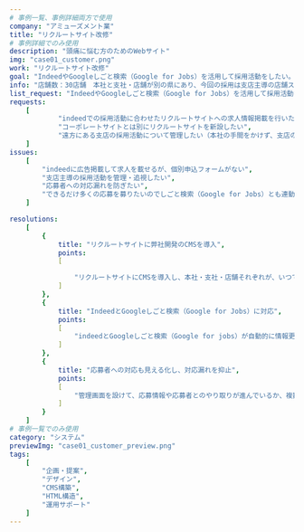 ```yaml
---
# 事例一覧、事例詳細両方で使用
company: "アミューズメント業"
title: "リクルートサイト改修"
# 事例詳細でのみ使用
description: "頭痛に悩む方のためのWebサイト"
img: "case01_customer.png"
work: "リクルートサイト改修"
goal: "IndeedやGoogleしごと検索（Google for Jobs）を活用して採用活動をしたい。"
info: "店舗数：30店舗　本社と支社・店舗が別の県にあり、今回の採用は支店主導の店舗スタッフ採用が対象"
list_request: "IndeedやGoogleしごと検索（Google for Jobs）を活用して採用活動をしたい。"
requests: 
    [
            "indeedでの採用活動に合わせたリクルートサイトへの求人情報掲載を行いたい",
            "コーポレートサイトとは別にリクルートサイトを新設したい",
            "遠方にある支店の採用活動について管理したい（本社の手間をかけず、支店の都合で掲載し、活動してもらい、把握のみ行いたい）"
    ]
issues: 
    [
        "indeedに広告掲載して求人を載せるが、個別申込フォームがない",
        "支店主導の採用活動を管理・追視したい",
        "応募者への対応漏れを防ぎたい",
        "できるだけ多くの応募を募りたいのでしごと検索（Google for Jobs）とも連動するとよい"
    ]

resolutions:
    [
        {
            title: "リクルートサイトに弊社開発のCMSを導入",
            points:
            [

                "リクルートサイトにCMSを導入し、本社・支社・店舗それぞれが、いつでも担当する求人情報を更新したり、募集の開始・終了が出来るように整備しました。もちろん、アクセス制限も設けており、担当以外の支社や店舗の情報を間違って変更することはないので、安心して利用できます。"
            ]
        },
        {
            title: "IndeedとGoogleしごと検索（Google for Jobs）に対応",
            points:
            [
                "indeedとGoogleしごと検索（Google for jobs）が自動的に情報更新してくれるコードを自動挿入するように対応。自社リクルートサイトの更新と連動して、自動で更新されるので管理や更新作業が省けて簡単になりました。"    
            ]   
        },
        {
            title: "応募者への対応も見える化し、対応漏れを抑止",
            points:
            [
                "管理画面を設けて、応募情報や応募者とのやり取りが進んでいるか、複数の関係者が確認できるようにしたことで、応募者への対応漏れも防ぐことが出来るようになりました。"  
            ]     
        }
    ]
# 事例一覧でのみ使用
category: "システム"
previewImg: "case01_customer_preview.png"
tags:
    [
        "企画・提案",
        "デザイン",
        "CMS構築",
        "HTML構造",
        "運用サポート"
    ]
---
```

